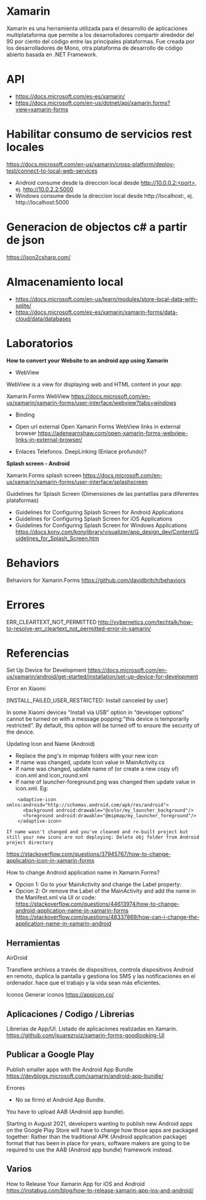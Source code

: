 # Xamarin

Xamarin es una herramienta utilizada para el desarrollo de aplicaciones multiplataforma que permite a los desarrolladores compartir alrededor del 90 por ciento del código entre las principales plataformas. Fue creada por los desarrolladores de Mono, otra plataforma de desarrollo de código abierto basada en .NET Framework. 

# API
* https://docs.microsoft.com/es-es/xamarin/
* https://docs.microsoft.com/en-us/dotnet/api/xamarin.forms?view=xamarin-forms

# Habilitar consumo de servicios rest locales
https://docs.microsoft.com/en-us/xamarin/cross-platform/deploy-test/connect-to-local-web-services
* Android consume desde la direccion local desde http://10.0.0.2:<port>, ej. http://10.0.2.2:5000
* Windows consume desde la direccion local desde http://localhost:<port>, ej. http://localhost:5000

# Generacion de objectos c# a partir de json
https://json2csharp.com/

# Almacenamiento local
* https://docs.microsoft.com/en-us/learn/modules/store-local-data-with-sqlite/
* https://docs.microsoft.com/es-es/xamarin/xamarin-forms/data-cloud/data/databases

# Laboratorios

**How to convert your Website to an android app using Xamarin**

- WebView

WebView is a view for displaying web and HTML content in your app:

Xamarin.Forms WebView
https://docs.microsoft.com/en-us/xamarin/xamarin-forms/user-interface/webview?tabs=windows

- Binding

- Open url external
Open Xamarin Forms WebView links in external browser
https://adenearnshaw.com/open-xamarin-forms-webview-links-in-external-browser/

- Enlaces Telefonos. 
DeepLinking (Enlace profundo)?



**Splash screen -  Android**

Xamarin.Forms splash screen
https://docs.microsoft.com/en-us/xamarin/xamarin-forms/user-interface/splashscreen

Guidelines for Splash Screen (Dimensiones de las pantatllas para diferentes plataformas)
- Guidelines for Configuring Splash Screen for Android Applications
- Guidelines for Configuring Splash Screen for iOS Applications
- Guidelines for Configuring Splash Screen for Windows Applications
https://docs.kony.com/konylibrary/visualizer/app_design_dev/Content/Guidelines_for_Splash_Screen.htm




# Behaviors 

Behaviors for Xamarin.Forms 
https://github.com/davidbritch/behaviors


# Errores

ERR_CLEARTEXT_NOT_PERMITTED
http://xybernetics.com/techtalk/how-to-resolve-err_cleartext_not_permitted-error-in-xamarin/

# Referencias


Set Up Device for Development
https://docs.microsoft.com/en-us/xamarin/android/get-started/installation/set-up-device-for-development

Error en Xiaomi

[INSTALL_FAILED_USER_RESTRICTED: Install canceled by user]

In some Xiaomi devices “Install via USB” option in “developer options” cannot be turned on with a message popping:”this device is temporarily restricted”. By default, this option will be turned off to ensure the security of the device.

Updating Icon and Name (Android)

-    Replace the png's in mipmap folders with your new icon
-    If name was changed, update Icon value in MainActivity.cs
-    If name was changed, update name of (or create a new copy of) icon.xml and icon_round.xml
-    If name of launcher-foreground.png was changed then update value in icon.xml. Eg:
```
    <adaptive-icon xmlns:android="http://schemas.android.com/apk/res/android">
      <background android:drawable="@color/my_launcher_background"/>
      <foreground android:drawable="@mipmap/my_launcher_foreground"/>
    </adaptive-icon>
```
    If name wasn't changed and you've cleaned and re-built project but still your new icons are not deploying: Delete obj folder from Android project directory

https://stackoverflow.com/questions/37945767/how-to-change-application-icon-in-xamarin-forms

How to change Android application name in Xamarin.Forms?
- Opcion 1: Go to your MainActivity and change the Label property:
- Opcion 2: Or remove the Label of the MainActivity and add the name in the Manifest.xml via UI or code:
https://stackoverflow.com/questions/44613974/how-to-change-android-application-name-in-xamarin-forms
https://stackoverflow.com/questions/48337869/how-can-i-change-the-application-name-in-xamarin-android

## Herramientas

AirDroid 

Transfiere archivos a través de dispositivos, controla dispositivos Android en remoto, duplica la pantalla y gestiona los SMS y las notificaciones en el ordenador.   hace que el trabajo y la vida sean más eficientes. 

Iconos
Generar iconos
https://appicon.co/





## Aplicaciones / Codigo / Librerias


Librerias de App/UI. Listado de aplicaciones realizadas en Xamarin. 
https://github.com/jsuarezruiz/xamarin-forms-goodlooking-UI

## Publicar a Google Play

Publish smaller apps with the Android App Bundle
https://devblogs.microsoft.com/xamarin/android-app-bundle/


Errores

- No se firmó el Android App Bundle.


You have to upload AAB (Android app bundle).

Starting in August 2021, developers wanting to publish new Android apps on the Google Play Store will have to change how those apps are packaged together: Rather than the traditional APK (Android application package) format that has been in place for years, software makers are going to be required to use the AAB (Android app bundle) framework instead.


## Varios

How to Release Your Xamarin App for iOS and Android
https://instabug.com/blog/how-to-release-xamarin-app-ios-and-android/


